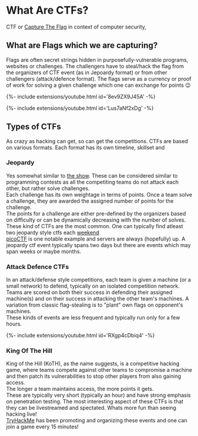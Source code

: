 # What Are CTFs?
CTF or [Capture The Flag](https://en.wikipedia.org/wiki/Capture_the_flag#Computer_security) in context of computer security, 

## What are Flags which we are capturing?
Flags are often secret strings hidden in purposefully-vulnerable programs, websites or challenges. The challengers have to steal/hack the flag from the organizers of CTF event (as in Jepoardy format) or from other challengers (attack/defence format). The flags serve as a currency or proof of work for solving a given challenge which one can exchange for points :wink:

{%- include extensions/youtube.html id='8ev9ZX9J45A' -%}

{%- include extensions/youtube.html id='Lus7aNf2xDg' -%}


## Types of CTFs
As crazy as hacking can get, so can get the competitions. CTFs are based on various formats. Each format has its own timeline, skillset and

### Jeopardy
Yes somewhat similar to [the show](https://en.wikipedia.org/wiki/Jeopardy!). These can be considered similar to programming contests as all the competiting teams do not attack each other, but rather solve challenges.  
Each challenge has its own weightage in terms of points. Once a team solve a challenge, they are awarded the assigned number of points for the challenge.  
The points for a challenge are either pre-defined by the organizers based on difficulty or can be dynamically decreasing with the number of solves.  
These kind of CTFs are the most common. One can typically find atleast two jeopardy style ctfs each [weekend](https://ctftime.org/event/list/upcoming)  
[picoCTF](https://picoctf.com/) is one notable example and servers are always (hopefully) up.
A jeopardy ctf event typically spans two days but there are events which may span weeks or maybe months.  

### Attack Defence CTFs
In an attack/defense style competitions, each team is given a machine (or a small network) to defend, typically on an isolated competition network.  
Teams are scored on both their success in defending their assigned machine(s) and on their success in attacking the other team's machines. A variation from classic flag-stealing is to "plant" own flags on opponent's machines.  
These kinds of events are less frequent and typically run only for a few hours.  

{%- include extensions/youtube.html id='RXgp4cDbiq4' -%}

### King Of The Hill
King of the Hill (KoTH), as the name suggests, is a competitive hacking game, where teams compete against other teams to compromise a machine and then patch its vulnerabilities to stop other players from also gaining access.  
The longer a team maintains access, the more points it gets.  
These are typically very short (typically an hour) and have strong emphasis on penetration testing. The most interesting aspect of these CTFs is that they can be livestreamed and spectated. Whats more fun than seeing hacking live!   
[TryHackMe](https://tryhackme.com/games/koth) has been promoting and organizing these events and one can join a game every 15 minutes!  


